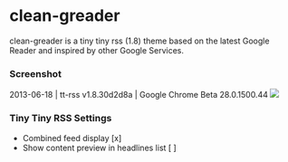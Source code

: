 # clean-greader

clean-greader is a tiny tiny rss (1.8) theme based on the latest Google Reader and inspired by other Google Services.

### Screenshot
2013-06-18 | tt-rss v1.8.30d2d8a | Google Chrome Beta 28.0.1500.44
![](https://raw.github.com/naeramarth7/clean-greader/master/preview.png)

### Tiny Tiny RSS Settings
* Combined feed display [x]
* Show content preview in headlines list [ ]
